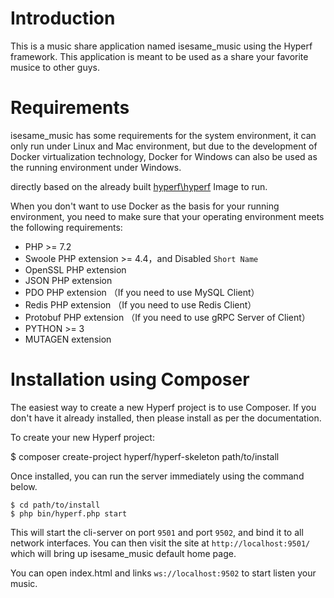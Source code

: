 # Introduction

This is a music share application named isesame_music using the Hyperf framework. This application is meant to be used as a share your favorite musice to other guys.

# Requirements

isesame_music has some requirements for the system environment, it can only run under Linux and Mac environment, but due to the development of Docker virtualization technology, Docker for Windows can also be used as the running environment under Windows.

directly based on the already built [hyperf\hyperf](https://hub.docker.com/r/hyperf/hyperf) Image to run.

When you don't want to use Docker as the basis for your running environment, you need to make sure that your operating environment meets the following requirements:  

 - PHP >= 7.2
 - Swoole PHP extension >= 4.4，and Disabled `Short Name`
 - OpenSSL PHP extension
 - JSON PHP extension
 - PDO PHP extension （If you need to use MySQL Client）
 - Redis PHP extension （If you need to use Redis Client）
 - Protobuf PHP extension （If you need to use gRPC Server of Client）
 - PYTHON >= 3
- MUTAGEN extension

# Installation using Composer

The easiest way to create a new Hyperf project is to use Composer. If you don't have it already installed, then please install as per the documentation.

To create your new Hyperf project:

$ composer create-project hyperf/hyperf-skeleton path/to/install

Once installed, you can run the server immediately using the command below.

```
$ cd path/to/install
$ php bin/hyperf.php start
```

This will start the cli-server on port `9501` and port `9502`, and bind it to all network interfaces. You can then visit the site at `http://localhost:9501/` which will bring up isesame_music default home page.

You can open index.html and links `ws://localhost:9502` to start listen your music.

